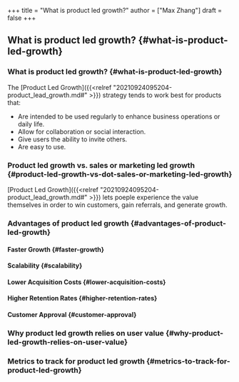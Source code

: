 +++
title = "What is product led growth?"
author = ["Max Zhang"]
draft = false
+++

## What is product led growth? {#what-is-product-led-growth}


### What is product led growth? {#what-is-product-led-growth}

The [Product Led Growth]({{<relref "20210924095204-product_lead_growth.md#" >}}) strategy tends to work best for products that:

-   Are intended to be used regularly to enhance business operations or daily life.
-   Allow for collaboration or social interaction.
-   Give users the ability to invite others.
-   Are easy to use.


### Product led growth vs. sales or marketing led growth {#product-led-growth-vs-dot-sales-or-marketing-led-growth}

[Product Led Growth]({{<relref "20210924095204-product_lead_growth.md#" >}}) lets poeple experience the value themselves in order to win
customers, gain referrals, and generate growth.


### Advantages of product led growth {#advantages-of-product-led-growth}


#### Faster Growth {#faster-growth}


#### Scalability {#scalability}


#### Lower Acquisition Costs {#lower-acquisition-costs}


#### Higher Retention Rates {#higher-retention-rates}


#### Customer Approval {#customer-approval}


### Why product led growth relies on user value {#why-product-led-growth-relies-on-user-value}


### Metrics to track for product led growth {#metrics-to-track-for-product-led-growth}
